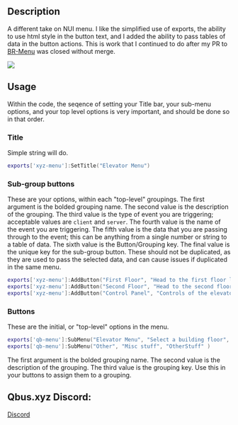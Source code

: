 ## Description
A different take on NUI menu. I like the simplified use of exports, the ability to use html style in the button text, and I added the ability to pass tables of data in the button actions. This is work that I continued to do after my PR to [BR-Menu](https://github.com/BrunoMarc123/BR-Menu) was closed without merge.

![](https://i.imgur.com/aF3EktU.png)
## Usage
Within the code, the seqence of setting your Title bar, your sub-menu options, and your top level options is very important, and should be done so in that order.

### Title
 Simple string will do.
```lua
exports['xyz-menu']:SetTitle("Elevator Menu")
```

### Sub-group buttons
These are your options, within each "top-level" groupings. The first argument is the bolded grouping name. The second value is the description of the grouping. The third value is the type of event you are triggering; acceptable values are `client` and `server`. The fourth value is the name of the event you are triggering. The fifth value is the data that you are passing through to the event; this can be anything from a single number or string to a table of data. The sixth value is the Button/Grouping key. The final value is the unique key for the sub-group button. These should not be duplicated, as they are used to pass the selected data, and can cause issues if duplicated in the same menu.
```lua
exports['xyz-menu']:AddButton("First Floor", "Head to the first floor lobby", 'client', 'qb-smallresources:client:teleport', 1, 'ElevatorList', 1)
exports['xyz-menu']:AddButton("Second Floor", "Head to the second floor", 'client', 'qb-smallresources:client:teleport', 2, 'ElevatorList', 2)
exports['xyz-menu']:AddButton("Control Panel", "Controls of the elevator", 'client', 'qb-smallresources:client:elevatorControls', '', 'OtherStuff', 1)
```


### Buttons
These are the initial, or "top-level" options in the menu.
```lua
exports['qb-menu']:SubMenu("Elevator Menu", "Select a building floor", "ElevatorList" )
exports['qb-menu']:SubMenu("Other", "Misc stuff", "OtherStuff" )
```


The first argument is the bolded grouping name. The second value is the description of the grouping. The third value is the grouping key. Use this in your buttons to assign them to a grouping.

## Qbus.xyz Discord:
[Discord](https://discord.gg/Gec9kBKwcB)
